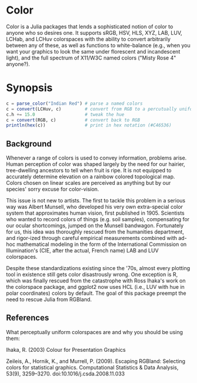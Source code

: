 

# Color

Color is a Julia packages that lends a sophisticated notion of color to anyone
who so desires one.  It supports sRGB, HSV, HLS, XYZ, LAB, LUV, LCHab, and LCHuv
colorspaces with the ability to convert arbitrarily between any of these, as
well as functions to white-balance (e.g., when you want your graphics to look
the same under florescent and incandescent light), and the full spectrum of
X11/W3C named colors ("Misty Rose 4" anyone?).


# Synopsis 

```julia
c = parse_color("Indian Red") # parse a named colors
c = convert(LCHuv, c)         # convert from RGB to a percutually uniform colorspace
c.h += 15.0                   # tweak the hue
c = convert(RGB, c)           # convert back to RGB
println(hex(c))               # print in hex notation (#C46536)
```


## Background

Whenever a range of colors is used to convey information, problems arise. Human
perception of color was shaped largely by the need for our hairier,
tree-dwelling ancestors to tell when fruit is ripe.  It is not equipped to
accurately determine elevation on a rainbow colored topological map. Colors
chosen on linear scales are perceived as anything but by our species' sorry
excuse for color-vision.

This issue is not new to artists. The first to tackle this problem in a
serious way was Albert Munsell, who developed his very own extra-special color
system that approximates human vision, first published in 1905. Scientists who
wanted to record colors of things (e.g. soil samples), compensating for our
ocular shortcomings, jumped on the Munsell bandwagon.  Fortunately for us, this
idea was thoroughly rescued from the humanities department, and rigor-ized
through careful empirical measurements combined with ad-hoc mathematical
modeling in the form of the International Commission on Illumination's (CIE,
after the actual, French name) LAB and LUV colorspaces.

Despite these standardizations existing since the '70s, almost every plotting
tool in existence still gets color disastrously wrong. One exception is R, which
was finally rescued from the catastrophe with Ross Ihaka's work on the
colorspace package, and ggplot2 now uses HCL (i.e., LUV with hue in polar
coordinates) colors by default. The goal of this package preempt the need to
rescue Julia from RGBland.



## References

What perceptually uniform colorspaces are and why you should be using them:

Ihaka, R. (2003) Colour for Presentation Graphics

Zeileis, A., Hornik, K., and Murrell, P. (2009). Escaping RGBland: Selecting colors for statistical graphics. Computational Statistics & Data Analysis, 53(9), 3259–3270. doi:10.1016/j.csda.2008.11.033


